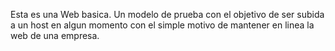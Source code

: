 Esta es una Web basica. Un modelo de prueba con el objetivo de ser subida a un host en algun momento con el simple motivo de mantener en linea la web de una empresa.
